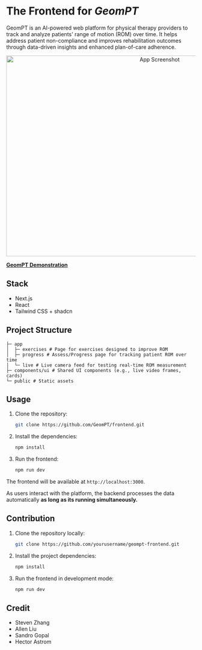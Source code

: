 # The Frontend for *GeomPT*
GeomPT is an AI-powered web platform for physical therapy providers to track and analyze patients' range of motion (ROM) over time. It helps address patient non-compliance and improves rehabilitation outcomes through data-driven insights and enhanced plan-of-care adherence.

<div align="center">
    <img src="https://github.com/user-attachments/assets/8c77259e-f6a1-46f7-88d7-4ea172e9f86e" alt="App Screenshot" width="800" height="533">
</div>

**[GeomPT Demonstration](https://docs.google.com/presentation/d/1aX4HL_4ctRLDHhU742Kiq83iDzT51yhmOSt3CVUF0l0/edit#slide=id.g30066d03a52_19_1)**

## Stack
- Next.js
- React
- Tailwind CSS + shadcn

## Project Structure
```
├─ app
│  ├─ exercises # Page for exercises designed to improve ROM 
│  ├─ progress # Assess/Progress page for tracking patient ROM over time 
│  └─ live # Live camera feed for testing real-time ROM measurement  
├─ components/ui # Shared UI components (e.g., live video frames, cards) 
└─ public # Static assets 
```

## Usage
1. Clone the repository:
    ```bash
    git clone https://github.com/GeomPT/frontend.git
    ```

2. Install the dependencies:
    ```bash
    npm install
    ```

3. Run the frontend:
    ```bash
    npm run dev
    ```

The frontend will be available at `http://localhost:3000`. 

As users interact with the platform, the backend processes the data automatically **as long as its running simultaneously.**

## Contribution
1. Clone the repository locally:
    ```bash
    git clone https://github.com/yourusername/geompt-frontend.git
    ```

2. Install the project dependencies:
    ```bash
    npm install
    ```

3. Run the frontend in development mode:
    ```bash
    npm run dev
    ```

## Credit
- Steven Zhang
- Allen Liu
- Sandro Gopal
- Hector Astrom
